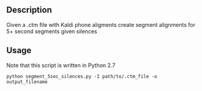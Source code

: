 ## Description
Given a .ctm file with Kaldi phone aligments create segment alignments for 5+ second segments given silences

## Usage
Note that this script is written in Python 2.7

```
python segment_5sec_silences.py -I path/to/.ctm_file -o output_filename
```
